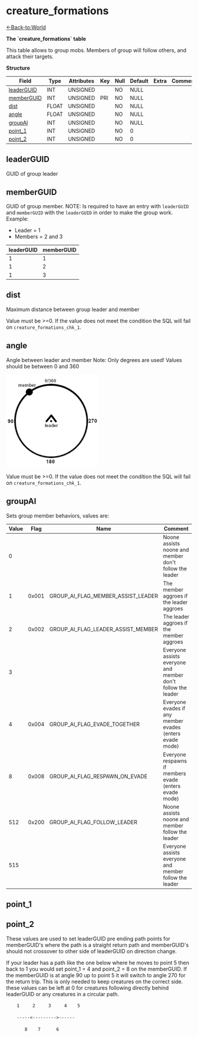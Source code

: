 # creature\_formations

[<-Back-to:World](database-world.md)

**The \`creature\_formations\` table**

This table allows to group mobs. Members of group will follow others, and attack their targets.

**Structure**

| Field           | Type  | Attributes | Key | Null | Default | Extra | Comment |
| --------------- | ----- | ---------- | --- | ---- | ------- | ----- | ------- |
| [leaderGUID][1] | INT   | UNSIGNED   |     | NO   | NULL    |       |         |
| [memberGUID][2] | INT   | UNSIGNED   | PRI | NO   | NULL    |       |         |
| [dist][3]       | FLOAT | UNSIGNED   |     | NO   | NULL    |       |         |
| [angle][4]      | FLOAT | UNSIGNED   |     | NO   | NULL    |       |         |
| [groupAI][5]    | INT   | UNSIGNED   |     | NO   | NULL    |       |         |
| [point_1][6]    | INT   | UNSIGNED   |     | NO   | 0       |       |         |
| [point_2][7]    | INT   | UNSIGNED   |     | NO   | 0       |       |         |

[1]: #leaderguid
[2]: #memberguid
[3]: #dist
[4]: #angle
[5]: #groupai
[6]: #point_1
[7]: #point_2

## leaderGUID

GUID of group leader

## memberGUID

GUID of group member. NOTE: Is required to have an entry with `leaderGUID` and `memberGUID` with the `leaderGUID` in order to make the group work.
Example:

* Leader = 1
* Members = 2 and 3

| leaderGUID | memberGUID |
| ---------- | ---------- |
| 1          | 1          |
| 1          | 2          |
| 1          | 3          |

## dist

Maximum distance between group leader and member

Value must be >=0. If the value does not meet the condition the SQL will fail on `creature_formations_chk_1`.

## angle

Angle between leader and member
Note: Only degrees are used! Values should be between 0 and 360

![angle](assets/images/angle.png)

Value must be >=0. If the value does not meet the condition the SQL will fail on `creature_formations_chk_1`.

## groupAI

Sets group member behaviors, values are:

| Value | Flag  | Name                               | Comment                                                      |
| ----- | ----- | ---------------------------------- | ------------------------------------------------------------ |
| 0     |       |                                    | Noone assists noone and member don't follow the leader       |
| 1     | 0x001 | GROUP_AI_FLAG_MEMBER_ASSIST_LEADER | The member aggroes if the leader aggroes                     |
| 2     | 0x002 | GROUP_AI_FLAG_LEADER_ASSIST_MEMBER | The leader aggroes if the member aggroes                     |
| 3     |       |                                    | Everyone assists everyone and member don't follow the leader |
| 4     | 0x004 | GROUP_AI_FLAG_EVADE_TOGETHER       | Everyone evades if any member evades (enters evade mode)     |
| 8     | 0x008 | GROUP_AI_FLAG_RESPAWN_ON_EVADE     | Everyone respawns if members evade    (enters evade mode)    |
| 512   | 0x200 | GROUP_AI_FLAG_FOLLOW_LEADER        | Noone assists noone and member follow the leader             |
| 515   |       |                                    | Everyone assists everyone and member follow the leader       |

## point\_1  

## point\_2

These values are used to set leaderGUID pre ending path points for memberGUID's where the path is a straight return path and memberGUID's should not crossover to other side of leaderGUID on direction change.

If your leader has a path like the one below where he moves to point 5 then back to 1 you would set point\_1 = 4 and point\_2 = 8 on the memberGUID. If the memberGUID is at angle 90 up to point 5 it will switch to angle 270 for the return trip. This is only needed to keep creatures on the correct side. these values can be left at 0 for creatures following directly behind leaderGUID or any creatures in a circular path. 

```
	1     2     3     4    5

	-----<--------->------

       8    7      6
```
